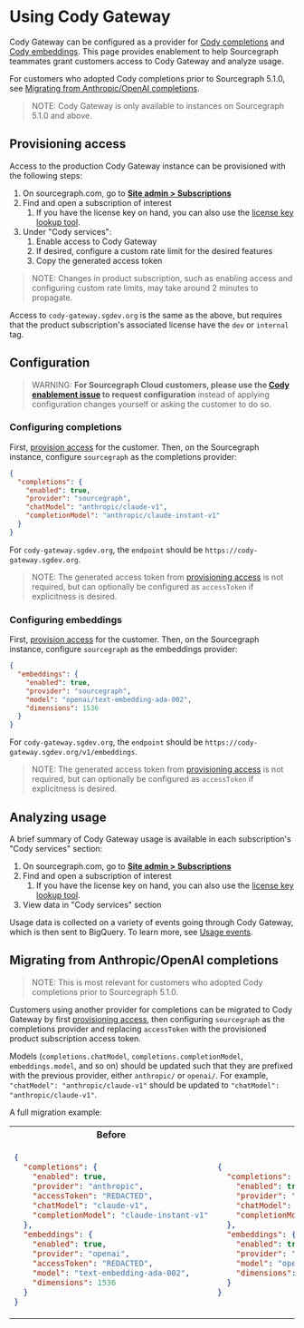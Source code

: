 # Using Cody Gateway

Cody Gateway can be configured as a provider for [Cody completions](https://docs.sourcegraph.com/cody/completions) and [Cody embeddings](https://docs.sourcegraph.com/cody/explanations/code_graph_context#embeddings).
This page provides enablement to help Sourcegraph teammates grant customers access to Cody Gateway and analyze usage.

For customers who adopted Cody completions prior to Sourcegraph 5.1.0, see [Migrating from Anthropic/OpenAI completions](#migrating-from-anthropicopenai-completions).

> NOTE: Cody Gateway is only available to instances on Sourcegraph 5.1.0 and above.

## Provisioning access

Access to the production Cody Gateway instance can be provisioned with the following steps:

1. On sourcegraph.com, go to [**Site admin > Subscriptions**](https://sourcegraph.com/site-admin/dotcom/product/subscriptions)
2. Find and open a subscription of interest
   1. If you have the license key on hand, you can also use the [license key lookup tool](https://sourcegraph.com/site-admin/dotcom/product/licenses).
3. Under "Cody services":
   1. Enable access to Cody Gateway
   2. If desired, configure a custom rate limit for the desired features
   3. Copy the generated access token

> NOTE: Changes in product subscription, such as enabling access and configuring custom rate limits, may take around 2 minutes to propagate.

Access to `cody-gateway.sgdev.org` is the same as the above, but requires that the product subscription's associated license have the `dev` or `internal` tag.

## Configuration

> WARNING: **For Sourcegraph Cloud customers, please use the [Cody enablement issue](https://github.com/sourcegraph/customer/issues/new?assignees=&labels=team%2Fcloud%2Cmi%2Cmi%2Fenable-cody-request&projects=&template=managed-instance-enable-cody.md&title=Managed+Instance+enable+Cody+for+%5BCUSTOMER+NAME%5D) to request configuration** instead of applying configuration changes yourself or asking the customer to do so.

### Configuring completions

First, [provision access](#provisioning-access) for the customer.
Then, on the Sourcegraph instance, configure `sourcegraph` as the completions provider:

```json
{
  "completions": {
    "enabled": true,
    "provider": "sourcegraph",
    "chatModel": "anthropic/claude-v1",
    "completionModel": "anthropic/claude-instant-v1"
  }
}
```

For `cody-gateway.sgdev.org`, the `endpoint` should be `https://cody-gateway.sgdev.org`.

> NOTE: The generated access token from [provisioning access](#provisioning-access) is not required, but can optionally be configured as `accessToken` if explicitness is desired.

### Configuring embeddings

First, [provision access](#provisioning-access) for the customer.
Then, on the Sourcegraph instance, configure `sourcegraph` as the embeddings provider:

```json
{
  "embeddings": {
    "enabled": true,
    "provider": "sourcegraph",
    "model": "openai/text-embedding-ada-002",
    "dimensions": 1536
  }
}
```

For `cody-gateway.sgdev.org`, the `endpoint` should be `https://cody-gateway.sgdev.org/v1/embeddings`.

> NOTE: The generated access token from [provisioning access](#provisioning-access) is not required, but can optionally be configured as `accessToken` if explicitness is desired.

## Analyzing usage

A brief summary of Cody Gateway usage is available in each subscription's "Cody services" section:

1. On sourcegraph.com, go to [**Site admin > Subscriptions**](https://sourcegraph.com/site-admin/dotcom/product/subscriptions)
2. Find and open a subscription of interest
   1. If you have the license key on hand, you can also use the [license key lookup tool](https://sourcegraph.com/site-admin/dotcom/product/licenses).
3. View data in "Cody services" section

Usage data is collected on a variety of events going through Cody Gateway, which is then sent to BigQuery. To learn more, see [Usage events](./index.md#usage-events).

## Migrating from Anthropic/OpenAI completions

> NOTE: This is most relevant for customers who adopted Cody completions prior to Sourcegraph 5.1.0.

Customers using another provider for completions can be migrated to Cody Gateway by first [provisioning access](#provisioning-access), then configuring `sourcegraph` as the completions provider and replacing `accessToken` with the provisioned product subscription access token.

Models (`completions.chatModel`, `completions.completionModel`, `embeddings.model`, and so on) should be updated such that they are prefixed with the previous provider, either `anthropic/` or `openai/`. For example, `"chatModel": "anthropic/claude-v1"` should be updated to `"chatModel": "anthropic/claude-v1"`.

A full migration example:

<table>
<tr>
<th><b>Before</b></th>
<th><b>After</b></th>
</tr>
<tr>
<td>

```json
{
  "completions": {
    "enabled": true,
    "provider": "anthropic",
    "accessToken": "REDACTED",
    "chatModel": "claude-v1",
    "completionModel": "claude-instant-v1"
  },
  "embeddings": {
    "enabled": true,
    "provider": "openai",
    "accessToken": "REDACTED",
    "model": "text-embedding-ada-002",
    "dimensions": 1536
  }
}
```

</td>
<td>

```json
{
  "completions": {
    "enabled": true,
    "provider": "sourcegraph",
    "chatModel": "anthropic/claude-v1",
    "completionModel": "anthropic/claude-instant-v1"
  },
  "embeddings": {
    "enabled": true,
    "provider": "sourcegraph",
    "model": "openai/text-embedding-ada-002",
    "dimensions": 1536
  }
}
```

</td>
</tr>
</table>
